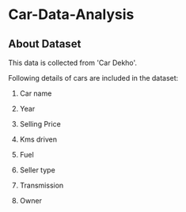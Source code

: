 # Car-Data-Analysis

<h2>About Dataset</h2>
This data is collected from 'Car Dekho'.

Following details of cars are included in the dataset:

1) Car name

2) Year

3) Selling Price

4) Kms driven

5) Fuel

6) Seller type

7) Transmission

8) Owner
